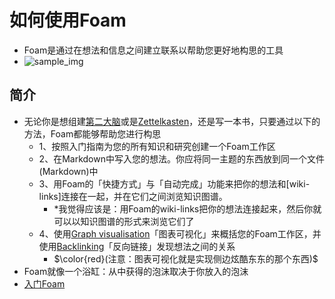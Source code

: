 # 如何使用Foam
- Foam是通过在想法和信息之间建立联系以帮助您更好地构思的工具
- ![sample_img](https://foambubble.github.io/foam/assets/images/foam-features-dark-mode-demo.png)

## 简介
- 无论你是想组建[第二大脑](https://www.buildingasecondbrain.com/)或是[Zettelkasten](https://zettelkasten.de/posts/overview/)，还是写一本书，只要通过以下的方法，Foam都能够帮助您进行构思
  - 1、按照入门指南为您的所有知识和研究创建一个Foam工作区
  - 2、在Markdown中写入您的想法。你应将同一主题的东西放到同一个文件(Markdown)中
  - 3、用Foam的「快捷方式」与「自动完成」功能来把你的想法和[wiki-links]连接在一起，并在它们之间浏览知识图谱。
    - *我觉得应该是：用Foam的wiki-links把你的想法连接起来，然后你就可以以知识图谱的形式来浏览它们了
  - 4、使用[Graph visualisation](graph_visualisation.md)「图表可视化」来概括您的Foam工作区，并使用[Backlinking](backlinking.md)「反向链接」发现想法之间的关系
    - $\color{red}(注意：图表可视化就是实现侧边炫酷东东的那个东西)$
- Foam就像一个浴缸：从中获得的泡沫取决于你放入的泡沫
- [入门Foam](gettting_started.md)
